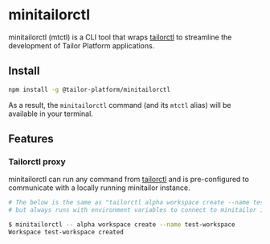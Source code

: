 # minitailorctl

minitailorctl (mtctl) is a CLI tool that wraps [tailorctl](https://github.com/tailor-platform/tailorctl) to streamline the development of Tailor Platform applications.

## Install

```bash
npm install -g @tailor-platform/minitailorctl
```

As a result, the `minitailorctl` command (and its `mtctl` alias) will be available in your terminal.

## Features

### Tailorctl proxy

minitailorctl can run any command from [tailorctl](https://github.com/tailor-platform/tailorctl) and is pre-configured to communicate with a locally running minitailor instance. 

```bash
# The below is the same as "tailorctl alpha workspace create --name test-workspace",
# but always runs with environment variables to connect to minitailor internally.

$ minitailorctl -- alpha workspace create --name test-workspace
Workspace test-workspace created
```
